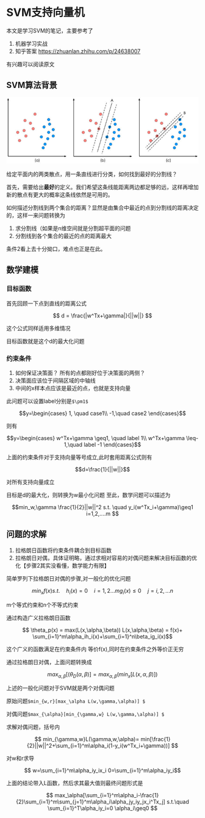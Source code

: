 # SVM支持向量机

本文是学习SVM的笔记，主要参考了
1. 机器学习实战
2. 知乎答案 https://zhuanlan.zhihu.com/p/24638007

有兴趣可以阅读原文


## SVM算法背景


![SVM分类描述](https://raw.githubusercontent.com/skadai/markdownphoto/master/%E6%8A%80%E6%9C%AF%E8%B5%84%E6%96%99/SVM%E5%88%86%E7%B1%BB%E6%8F%8F%E8%BF%B0.jpg)

给定平面内的两类散点，用一条直线进行分类，如何找到最好的分割线？

首先，需要给出**最好**的定义。我们希望这条线能距离两边都足够的远，这样再增加新的散点有更大的概率这条线依然是可用的。

如何描述分割线到两个集合的距离？显然是由集合中最近的点到分割线的距离决定的，这样一来问题转换为
1. 求分割线（如果是n维空间就是分割超平面的问题
2. 分割线到各个集合的最近的点的距离最大

条件2看上去十分拗口，难点也正是在此。


## 数学建模

### 目标函数

首先回顾一下点到直线的距离公式

```math
     d = \frac{|w^Tx+\gamma|}{||w||}  
```
这个公式同样适用多维情况

目标函数就是这个d的最大化问题

### 约束条件
1. 如何保证决策面？
    所有的点都刚好位于决策面的两侧？
2. 决策面应该位于间隔区域的中轴线
3. 中间的x样本点应该是最近的点，也就是支持向量


此问题可以设置label分别是`$\pm1$`
```math
y=\begin{cases}
1, \quad  case1\\
-1,\quad case2
\end{cases}
```
则有
```math
y=\begin{cases}
w^Tx+\gamma \geq1, \quad label 1\\
w^Tx+\gamma \leq-1,\quad label -1
\end{cases}
```
上面的约束条件对于支持向量等号成立,此时套用距离公式则有

```math
d=\frac{1}{||w||}
```
对所有支持向量成立

目标是d的最大化，则转换为w最小化问题
至此，数学问题可以描述为
```math
min_w,\gamma \frac{1}{2}||w||^2

s.t. \quad y_i(w^Tx_i+\gamma)\geq1 i=1,2,....m

```

## 问题的求解


1. 拉格朗日函数将约束条件耦合到目标函数
2. 拉格朗日对偶，具体证明略，通过求相对容易的对偶问题来解决目标函数的优化【步骤2其实没看懂，数学能力有限】

简单罗列下拉格朗日对偶的步骤,对一般化的优化问题

```math

min_x f(x)

s.t. \quad h_i(x)=0\quad i=1,2...m

g_i(x)\leq0\quad j=i,2,...n

```

m个等式约束和n个不等式约束

通过构造广义拉格朗日函数

```math

\theta_p(x) = max(L(x,\alpha,\beta))

L(x,\alpha,\beta) = f(x)+ \sum_{i=1}^m\alpha_ih_i(x)+\sum_{i=1}^n\beta_ig_i(x)
```

这个广义的函数满足在约束条件内 等价f(x),同时在约束条件之外等价正无穷

通过拉格朗日对偶，上面问题转换成
```math
max_{\alpha,\beta}[(\theta_D(\alpha,\beta)]=
max_{\alpha,\beta}(min_x[L(x,\alpha,\beta)])
```

上述的一般化问题对于SVM就是两个对偶问题

原始问题`$min_{w,r}[max_\alpha L(w,\gamma,\alpha)] $`

对偶问题`$max_{\alpha}[min_{\gamma,w} L(w,\gamma,\alpha)] $`

求解对偶问题，括号内
```math

min_{\gamma,w}L(\gamma,w,\alpha)=
min[\frac{1}{2}||w||^2+\sum_{i=1}^m\alpha_i(1-y_i(w^Tx_i+\gamma))]

```

对w和r求导
```math

w=\sum_{i=1}^m\alpha_iy_ix_i

0=\sum_{i=1}^m\alpha_iy_i
```
上面的结论带入L函数，然后求其最大值则最终问题形式是
```math

max_\alpha[\sum_{i=1}^m\alpha_i-\frac{1}{2}\sum_{i=1}^m\sum_{j=1}^m\alpha_i\alpha_jy_iy_jx_i^Tx_j]

s.t.\quad \sum_{i=1}^T\alpha_iy_i=0

\alpha_i\geq0

```
